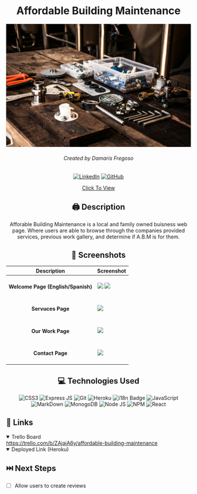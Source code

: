 <div id='header' align='center' >

# Affordable Building Maintenance 

<img src='./public/tools.jpg'>

###### Created by Damaris Fregoso
[![LinkedIn](https://img.shields.io/badge/Damaris-0077B5?style=for-the-badge&logo=linkedin&logoColor=white)](https://www.linkedin.com/in/damaris-fregoso/) [![GitHub](https://img.shields.io/badge/Damaris-%23121011.svg?style=for-the-badge&logo=github&logoColor=white)](https://github.com/damarisfregoso)

[Click To View]()

</div>

<div id="body" align='center'>

## 🖨 Description 
Afforable Building Maintenance is a local and family owned buisness web page.  Where users are able to browse through the companies provided services, previous work gallery, and determine if A.B.M is for them. 

 ## 📸 Screenshots  
  |   Description | Screenshot | 
  |:-------------:| -----------|
  |<h4>Welcome Page (English/Spanish) </h4> | <img src="https://i.imgur.com/y0673Lw.png"> <img src="https://i.imgur.com/lvziHnZ.png">|
  |<h4>Servuces Page</h4> | <img src="https://i.imgur.com/5zGl6h9.png">|
  |<h4>Our Work Page</h4> | <img src="https://i.imgur.com/UuQyTE4.png">|
  |<h4>Contact Page</h4> | <img src="https://i.imgur.com/8otfcdy.png">|


</div>

<div align='center'>

## 💻 Technologies Used

![CSS3](https://img.shields.io/badge/CSS3-1572B6?style=for-the-badge&logo=css3&logoColor=white)
![Express JS](https://img.shields.io/badge/Express%20js-000000?style=for-the-badge&logo=express&logoColor=white)
![Git](https://img.shields.io/badge/GIT-E44C30?style=for-the-badge&logo=git&logoColor=white) 
![Heroku](https://img.shields.io/badge/Heroku-430098?style=for-the-badge&logo=heroku&logoColor=white)
![i18n Badge](https://img.shields.io/badge/i18n-supported-black)
![JavaScript](https://img.shields.io/badge/JavaScript-323330?style=for-the-badge&logo=javascript&logoColor=F7DF1E)
![MarkDown](https://img.shields.io/badge/Markdown-000000?style=for-the-badge&logo=markdown&logoColor=white)
![MonogoDB](https://img.shields.io/badge/MongoDB-4EA94B?style=for-the-badge&logo=mongodb&logoColor=white)
![Node JS](https://img.shields.io/badge/Node%20js-339933?style=for-the-badge&logo=nodedotjs&logoColor=white)
![NPM](https://img.shields.io/badge/npm-CB3837?style=for-the-badge&logo=npm&logoColor=white)
![React](https://img.shields.io/badge/React-20232A?style=for-the-badge&logo=react&logoColor=61DAFB)

</div>


## 🔗 Links
<details open>
  <summary> Trello Board </summary>
  <a href="https://trello.com/b/ZAjajA6y/affordable-building-maintenance"> https://trello.com/b/ZAjajA6y/affordable-building-maintenance </a>
</details>

<details open>
  <summary> Deployed Link (Heroku) </summary>
  <a href="">  </a>
</details>

## ⏭️ Next Steps
- [ ] Allow users to create reviews
